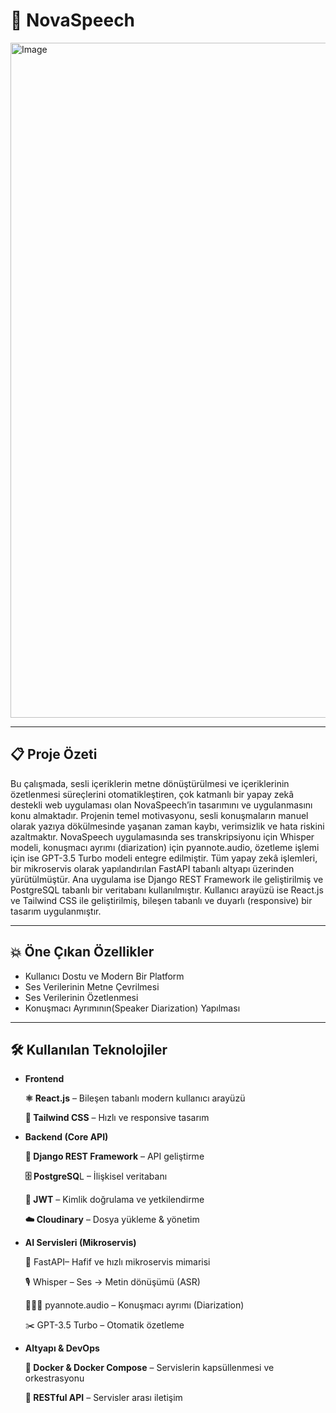 # 🎵 NovaSpeech 

<img width="1920" height="1080" alt="Image" src="https://github.com/user-attachments/assets/6c521c55-9350-4c85-bf95-fbc3bf4049fa" />

---

## 📋 Proje Özeti

Bu çalışmada, sesli içeriklerin metne dönüştürülmesi ve içeriklerinin özetlenmesi süreçlerini otomatikleştiren, çok katmanlı bir yapay zekâ destekli web uygulaması olan NovaSpeech’in tasarımını ve uygulanmasını konu almaktadır. Projenin temel motivasyonu, sesli konuşmaların manuel olarak yazıya dökülmesinde yaşanan zaman kaybı, verimsizlik ve hata riskini azaltmaktır.
NovaSpeech uygulamasında ses transkripsiyonu için Whisper modeli, konuşmacı ayrımı (diarization) için pyannote.audio, özetleme işlemi için ise GPT-3.5 Turbo modeli entegre edilmiştir. Tüm yapay zekâ işlemleri, bir mikroservis olarak yapılandırılan FastAPI tabanlı altyapı üzerinden yürütülmüştür. Ana uygulama ise Django REST Framework ile geliştirilmiş ve PostgreSQL tabanlı bir veritabanı kullanılmıştır. Kullanıcı arayüzü ise React.js ve Tailwind CSS ile geliştirilmiş, bileşen tabanlı ve duyarlı (responsive) bir tasarım uygulanmıştır.

 ---

## 💥 Öne Çıkan Özellikler

- Kullanıcı Dostu ve Modern Bir Platform 
- Ses Verilerinin Metne Çevrilmesi
- Ses Verilerinin Özetlenmesi
- Konuşmacı Ayrımının(Speaker Diarization) Yapılması

---

## 🛠️ Kullanılan Teknolojiler

- **Frontend**

  **⚛️ React.js** – Bileşen tabanlı modern kullanıcı arayüzü

  **🎨 Tailwind CSS** – Hızlı ve responsive tasarım

- **Backend (Core API)**

  **🐍 Django REST Framework** – API geliştirme

  **🗄️ PostgreSQ**L – İlişkisel veritabanı

  **🔐 JWT** – Kimlik doğrulama ve yetkilendirme

  **☁️ Cloudinary** – Dosya yükleme & yönetim

- **AI Servisleri (Mikroservis)**

  🐍 FastAPI– Hafif ve hızlı mikroservis mimarisi

  🎙️ Whisper – Ses → Metin dönüşümü (ASR)

  🧑‍🤝‍🧑 pyannote.audio – Konuşmacı ayrımı (Diarization)

  ✂️ GPT-3.5 Turbo – Otomatik özetleme

- **Altyapı & DevOps**

  **🐳 Docker & Docker Compose** – Servislerin kapsüllenmesi ve orkestrasyonu

  **🔄 RESTful API** – Servisler arası iletişim



